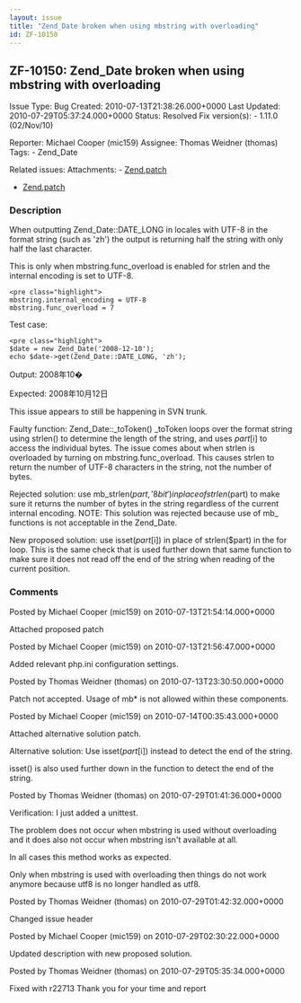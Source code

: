 ```yaml
---
layout: issue
title: "Zend_Date broken when using mbstring with overloading"
id: ZF-10150
---
```


ZF-10150: Zend\_Date broken when using mbstring with overloading
----------------------------------------------------------------

 Issue Type: Bug Created: 2010-07-13T21:38:26.000+0000 Last Updated: 2010-07-29T05:37:24.000+0000 Status: Resolved Fix version(s): - 1.11.0 (02/Nov/10)
 
 Reporter:  Michael Cooper (mic159)  Assignee:  Thomas Weidner (thomas)  Tags: - Zend\_Date
 
 Related issues: 
 Attachments: - [Zend.patch](/issues/secure/attachment/13213/Zend.patch)
- [Zend.patch](/issues/secure/attachment/13212/Zend.patch)
 
### Description

When outputting Zend\_Date::DATE\_LONG in locales with UTF-8 in the format string (such as 'zh') the output is returning half the string with only half the last character.

This is only when mbstring.func\_overload is enabled for strlen and the internal encoding is set to UTF-8.

 
    <pre class="highlight">
    mbstring.internal_encoding = UTF-8
    mbstring.func_overload = 7


Test case:

 
    <pre class="highlight">
    $date = new Zend_Date('2008-12-10');
    echo $date->get(Zend_Date::DATE_LONG, 'zh');


Output: 2008年10�

Expected: 2008年10月12日

This issue appears to still be happening in SVN trunk.

Faulty function: Zend\_Date::\_toToken() \_toToken loops over the format string using strlen() to determine the length of the string, and uses $part[$i] to access the individual bytes. The issue comes about when strlen is overloaded by turning on mbstring.func\_overload. This causes strlen to return the number of UTF-8 characters in the string, not the number of bytes.

Rejected solution: use mb\_strlen($part, '8bit') in place of strlen($part) to make sure it returns the number of bytes in the string regardless of the current internal encoding. NOTE: This solution was rejected because use of mb\_ functions is not acceptable in the Zend\_Date.

New proposed solution: use isset($part[$i]) in place of strlen($part) in the for loop. This is the same check that is used further down that same function to make sure it does not read off the end of the string when reading of the current position.

 

 

### Comments

Posted by Michael Cooper (mic159) on 2010-07-13T21:54:14.000+0000

Attached proposed patch

 

 

Posted by Michael Cooper (mic159) on 2010-07-13T21:56:47.000+0000

Added relevant php.ini configuration settings.

 

 

Posted by Thomas Weidner (thomas) on 2010-07-13T23:30:50.000+0000

Patch not accepted. Usage of mb\* is not allowed within these components.

 

 

Posted by Michael Cooper (mic159) on 2010-07-14T00:35:43.000+0000

Attached alternative solution patch.

Alternative solution: Use isset($part[$i]) instead to detect the end of the string.

isset() is also used further down in the function to detect the end of the string.

 

 

Posted by Thomas Weidner (thomas) on 2010-07-29T01:41:36.000+0000

Verification: I just added a unittest.

The problem does not occur when mbstring is used without overloading and it does also not occur when mbstring isn't available at all.

In all cases this method works as expected.

Only when mbstring is used with overloading then things do not work anymore because utf8 is no longer handled as utf8.

 

 

Posted by Thomas Weidner (thomas) on 2010-07-29T01:42:32.000+0000

Changed issue header

 

 

Posted by Michael Cooper (mic159) on 2010-07-29T02:30:22.000+0000

Updated description with new proposed solution.

 

 

Posted by Thomas Weidner (thomas) on 2010-07-29T05:35:34.000+0000

Fixed with r22713 Thank you for your time and report

 

 